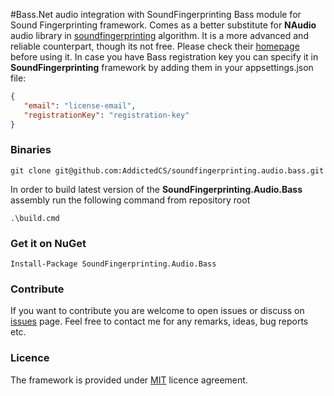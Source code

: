 #Bass.Net audio integration with SoundFingerprinting
Bass module for Sound Fingerprinting framework. Comes as a better substitute for **NAudio** audio library in [soundfingerprinting](https://github.com/AddictedCS/soundfingerprinting) algorithm.
It is a more advanced and reliable counterpart, though its not free. Please check their [homepage](http://www.un4seen.com) before using it. In case you have Bass registration key you can specify it in **SoundFingerprinting** framework by adding them in your appsettings.json file:

```json
{
   "email": "license-email",
   "registrationKey": "registration-key"
}
```

### Binaries
    git clone git@github.com:AddictedCS/soundfingerprinting.audio.bass.git
    
In order to build latest version of the **SoundFingerprinting.Audio.Bass** assembly run the following command from repository root

    .\build.cmd
### Get it on NuGet

    Install-Package SoundFingerprinting.Audio.Bass
    
### Contribute
If you want to contribute you are welcome to open issues or discuss on [issues](https://github.com/AddictedCS/soundfingerprinting/issues) page. Feel free to contact me for any remarks, ideas, bug reports etc. 

### Licence
The framework is provided under [MIT](https://opensource.org/licenses/MIT) licence agreement.